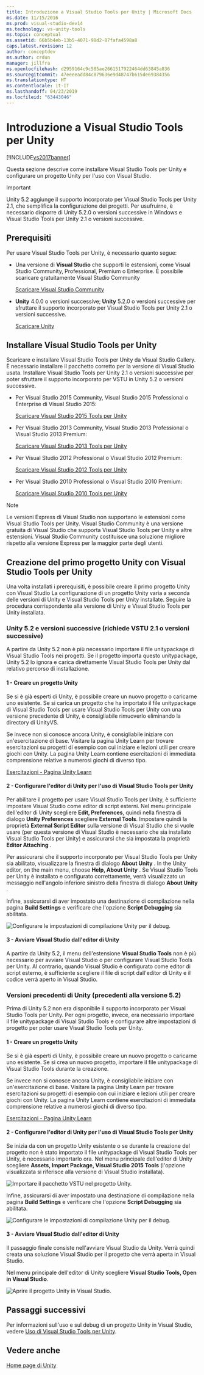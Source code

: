 ```yaml
---
title: Introduzione a Visual Studio Tools per Unity | Microsoft Docs
ms.date: 11/15/2016
ms.prod: visual-studio-dev14
ms.technology: vs-unity-tools
ms.topic: conceptual
ms.assetid: 66b5b4eb-13b5-4071-98d2-87fafa4598a8
caps.latest.revision: 12
author: conceptdev
ms.author: crdun
manager: jillfra
ms.openlocfilehash: d2959164c9c585ae2661517922464dd63845a836
ms.sourcegitcommit: 47eeeeadd84c879636e9d48747b615de69384356
ms.translationtype: HT
ms.contentlocale: it-IT
ms.lasthandoff: 04/23/2019
ms.locfileid: "63443046"
---
```

# <a name="getting-started-with-visual-studio-tools-for-unity"></a>Introduzione a Visual Studio Tools per Unity
[!INCLUDE[vs2017banner](../includes/vs2017banner.md)]

Questa sezione descrive come installare Visual Studio Tools per Unity e configurare un progetto Unity per l'uso con Visual Studio.  
  
> [!IMPORTANT]
> Unity 5.2 aggiunge il supporto incorporato per Visual Studio Tools per Unity 2.1, che semplifica la configurazione dei progetti. Per usufruirne, è necessario disporre di Unity 5.2.0 o versioni successive in Windows e Visual Studio Tools per Unity 2.1 o versioni successive.  
  
## <a name="prerequisites"></a>Prerequisiti  
 Per usare Visual Studio Tools per Unity, è necessario quanto segue:  
  
- Una versione di **Visual Studio** che supporti le estensioni, come Visual Studio Community, Professional, Premium o Enterprise. È possibile scaricare gratuitamente Visual Studio Community  
  
     [Scaricare Visual Studio Community](http://www.visualstudio.com/downloads/download-visual-studio-vs)  
  
- **Unity** 4.0.0 o versioni successive; **Unity** 5.2.0 o versioni successive per sfruttare il supporto incorporato per Visual Studio Tools per Unity 2.1 o versioni successive.  
  
     [Scaricare Unity](https://unity3d.com/get-unity/download)  
  
## <a name="install-visual-studio-tools-for-unity"></a>Installare Visual Studio Tools per Unity  
 Scaricare e installare Visual Studio Tools per Unity da Visual Studio Gallery. È necessario installare il pacchetto corretto per la versione di Visual Studio usata. Installare Visual Studio Tools per Unity 2.1 o versioni successive per poter sfruttare il supporto incorporato per VSTU in Unity 5.2 o versioni successive.  
  
- Per Visual Studio 2015 Community, Visual Studio 2015 Professional o Enterprise di Visual Studio 2015:  
  
     [Scaricare Visual Studio 2015 Tools per Unity](https://visualstudiogallery.msdn.microsoft.com/8d26236e-4a64-4d64-8486-7df95156aba9)  
  
- Per Visual Studio 2013 Community, Visual Studio 2013 Professional o Visual Studio 2013 Premium:  
  
     [Scaricare Visual Studio 2013 Tools per Unity](https://visualstudiogallery.msdn.microsoft.com/20b80b8c-659b-45ef-96c1-437828fe7cf2)  
  
- Per Visual Studio 2012 Professional o Visual Studio 2012 Premium:  
  
     [Scaricare Visual Studio 2012 Tools per Unity](https://visualstudiogallery.msdn.microsoft.com/7ab11d2a-f413-4ed6-b3de-ff1d05157714)  
  
- Per Visual Studio 2010 Professional o Visual Studio 2010 Premium:  
  
     [Scaricare Visual Studio 2010 Tools per Unity](https://visualstudiogallery.msdn.microsoft.com/6e536faa-ce73-494a-a746-6a14753015f1)  
  
> [!NOTE]
> Le versioni Express di Visual Studio non supportano le estensioni come Visual Studio Tools per Unity. Visual Studio Community è una versione gratuita di Visual Studio che supporta Visual Studio Tools per Unity e altre estensioni. Visual Studio Community costituisce una soluzione migliore rispetto alla versione Express per la maggior parte degli utenti.  
  
## <a name="your-first-unity-project-with-visual-studio-tools-for-unity"></a>Creazione del primo progetto Unity con Visual Studio Tools per Unity  
 Una volta installati i prerequisiti, è possibile creare il primo progetto Unity con Visual Studio La configurazione di un progetto Unity varia a seconda delle versioni di Unity e Visual Studio Tools per Unity installate. Seguire la procedura corrispondente alla versione di Unity e Visual Studio Tools per Unity installata.  
  
### <a name="unity-52-and-higher-requires-vstu-21-or-higher"></a>Unity 5.2 e versioni successive (richiede VSTU 2.1 o versioni successive)  
 A partire da Unity 5.2 non è più necessario importare il file unitypackage di Visual Studio Tools nei progetti. Se il progetto importa questo unitypackage, Unity 5.2 lo ignora e carica direttamente Visual Studio Tools per Unity dal relativo percorso di installazione.  
  
#### <a name="1---create-a-unity-project"></a>1 - Creare un progetto Unity  
 Se si è già esperti di Unity, è possibile creare un nuovo progetto o caricarne uno esistente. Se si carica un progetto che ha importato il file unitypackage di Visual Studio Tools per usare Visual Studio Tools per Unity con una versione precedente di Unity, è consigliabile rimuoverlo eliminando la directory di UnityVS.  
  
 Se invece non si conosce ancora Unity, è consigliabile iniziare con un'esercitazione di base. Visitare la pagina Unity Learn per trovare esercitazioni su progetti di esempio con cui iniziare e lezioni utili per creare giochi con Unity. La pagina Unity Learn contiene esercitazioni di immediata comprensione relative a numerosi giochi di diverso tipo.  
  
 [Esercitazioni - Pagina Unity Learn](http://unity3d.com/learn/tutorials/modules)  
  
#### <a name="2---configure-unity-editor-to-use-visual-studio-tools-for-unity"></a>2 - Configurare l'editor di Unity per l'uso di Visual Studio Tools per Unity  
 Per abilitare il progetto per usare Visual Studio Tools per Unity, è sufficiente impostare Visual Studio come editor di script esterni. Nel menu principale dell'editor di Unity scegliere **Edit, Preferences**, quindi nella finestra di dialogo **Unity Preferences** scegliere **External Tools**. Impostare quindi la proprietà **External Script Editor** sulla versione di Visual Studio che si vuole usare (per questa versione di Visual Studio è necessario che sia installato Visual Studio Tools per Unity) e assicurarsi che sia impostata la proprietà **Editor Attaching** .  
  
 Per assicurarsi che il supporto incorporato per Visual Studio Tools per Unity sia abilitato, visualizzare la finestra di dialogo **About Unity** . In the Unity editor, on the main menu, choose **Help, About Unity** . Se Visual Studio Tools per Unity è installato e configurato correttamente, verrà visualizzato un messaggio nell'angolo inferiore sinistro della finestra di dialogo **About Unity** .  
  
 Infine, assicurarsi di aver impostato una destinazione di compilazione nella pagina **Build Settings** e verificare che l'opzione **Script Debugging** sia abilitata.  
  
 ![Configurare le impostazioni di compilazione Unity per il debug.](../cross-platform/media/vstu-debugging-build-settings.png "vstu_debugging_build_settings")  
  
#### <a name="3---launch-visual-studio-from-the-unity-editor"></a>3 - Avviare Visual Studio dall'editor di Unity  
 A partire da Unity 5.2, il menu dell'estensione **Visual Studio Tools** non è più necessario per avviare Visual Studio o per configurare Visual Studio Tools per Unity. Al contrario, quando Visual Studio è configurato come editor di script esterno, è sufficiente scegliere il file di script dall'editor di Unity e il codice verrà aperto in Visual Studio.  
  
### <a name="previous-versions-of-unity-pre-52"></a>Versioni precedenti di Unity (precedenti alla versione 5.2)  
 Prima di Unity 5.2 non era disponibile il supporto incorporato per Visual Studio Tools per Unity. Per ogni progetto, invece, era necessario importare il file unitypackage di Visual Studio Tools e configurare altre impostazioni di progetto per poter usare Visual Studio Tools per Unity.  
  
#### <a name="1---create-a-unity-project"></a>1 - Creare un progetto Unity  
 Se si è già esperti di Unity, è possibile creare un nuovo progetto o caricarne uno esistente. Se si crea un nuovo progetto, importare il file unitypackage di Visual Studio Tools durante la creazione.  
  
 Se invece non si conosce ancora Unity, è consigliabile iniziare con un'esercitazione di base. Visitare la pagina Unity Learn per trovare esercitazioni su progetti di esempio con cui iniziare e lezioni utili per creare giochi con Unity. La pagina Unity Learn contiene esercitazioni di immediata comprensione relative a numerosi giochi di diverso tipo.  
  
 [Esercitazioni - Pagina Unity Learn](http://unity3d.com/learn/tutorials/modules)  
  
#### <a name="2---configure-unity-editor-to-use-visual-studio-tools-for-unity"></a>2 - Configurare l'editor di Unity per l'uso di Visual Studio Tools per Unity  
 Se inizia da con un progetto Unity esistente o se durante la creazione del progetto non è stato importato il file unitypackage di Visual Studio Tools per Unity, è necessario importarlo ora. Nel menu principale dell'editor di Unity scegliere **Assets, Import Package, Visual Studio 2015 Tools** (l'opzione visualizzata si riferisce alla versione di Visual Studio installata).  
  
 ![Importare il pacchetto VSTU nel progetto Unity.](../cross-platform/media/vstu-configure-unity-import-vstu.png "vstu_configure_unity_import_vstu")  
  
 Infine, assicurarsi di aver impostato una destinazione di compilazione nella pagina **Build Settings** e verificare che l'opzione **Script Debugging** sia abilitata.  
  
 ![Configurare le impostazioni di compilazione Unity per il debug.](../cross-platform/media/vstu-debugging-build-settings.png "vstu_debugging_build_settings")  
  
#### <a name="3---launch-visual-studio-from-unity-editor"></a>3 - Avviare Visual Studio dall'editor di Unity  
 Il passaggio finale consiste nell'avviare Visual Studio da Unity. Verrà quindi creata una soluzione Visual Studio per il progetto che verrà aperta in Visual Studio.  
  
 Nel menu principale dell'editor di Unity scegliere **Visual Studio Tools, Open in Visual Studio**.  
  
 ![Aprire il progetto Unity in Visual Studio.](../cross-platform/media/vstu-configure-open-in-visual-studio.png "vstu_configure_open_in_visual_studio")  
  
## <a name="next-steps"></a>Passaggi successivi  
 Per informazioni sull'uso e sul debug di un progetto Unity in Visual Studio, vedere [Uso di Visual Studio Tools per Unity](../cross-platform/getting-started-with-visual-studio-tools-for-unity.md).  
  
## <a name="see-also"></a>Vedere anche  
 [Home page di Unity](http://unity3d.com)
